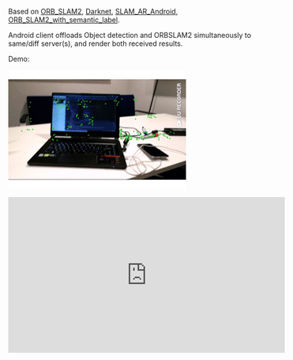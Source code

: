 Based on [ORB_SLAM2](https://github.com/raulmur/ORB_SLAM2), [Darknet](https://github.com/pjreddie/darknet), [SLAM_AR_Android](https://github.com/Martin20150405/SLAM_AR_Android), [ORB_SLAM2_with_semantic_label](https://github.com/qixuxiang/orb-slam2_with_semantic_label). 

Android client offloads Object detection and ORBSLAM2 simultaneously to same/diff server(s), 
and render both received results.

Demo:

![](demo.gif)

<iframe width="560" height="315" src="https://www.youtube.com/embed/V4um2N_RgZU" frameborder="0" allow="accelerometer; autoplay; encrypted-media; gyroscope; picture-in-picture" allowfullscreen></iframe>
